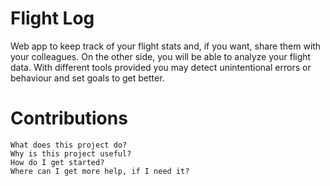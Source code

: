 # Flight Log
Web app to keep track of your flight stats and, if you want, share them with your colleagues.
On the other side, you will be able to analyze your flight data. With different tools provided you may detect unintentional errors or behaviour and set goals to get better.

# Contributions


    What does this project do?
    Why is this project useful?
    How do I get started?
    Where can I get more help, if I need it?
